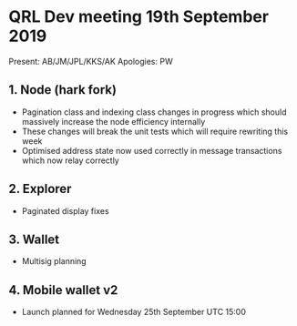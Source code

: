 # QRL Dev meeting 19th September 2019

Present: AB/JM/JPL/KKS/AK
Apologies: PW

## 1. Node (hark fork)

- Pagination class and indexing class changes in progress which should massively increase the node efficiency internally
- These changes will break the unit tests which will require rewriting this week
- Optimised address state now used correctly in message transactions which now relay correctly

## 2. Explorer

- Paginated display fixes

## 3. Wallet

- Multisig planning

## 4. Mobile wallet v2

- Launch planned for Wednesday 25th September UTC 15:00

